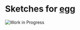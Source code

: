 # Sketches for [egg](https://github.com/egraphs-good/egg)

![Work in Progress](https://live.staticflickr.com/435/19146306346_b7ab074f3c_m.jpg)
